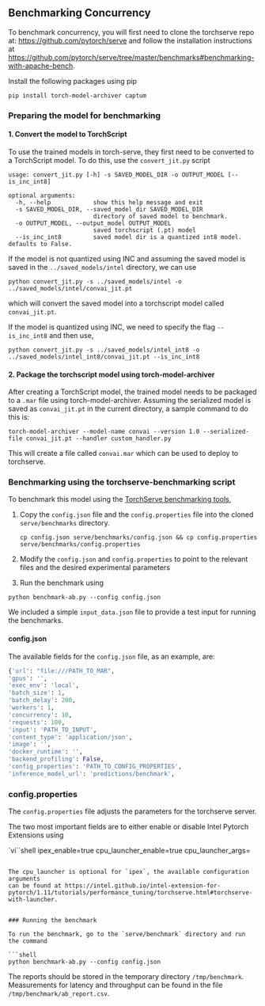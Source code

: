 ## Benchmarking Concurrency

To benchmark concurrency, you will first need to clone the torchserve repo at: 
https://github.com/pytorch/serve and follow the installation instructions at https://github.com/pytorch/serve/tree/master/benchmarks#benchmarking-with-apache-bench.

Install the following packages using pip
```shell
pip install torch-model-archiver captum
```

### Preparing the model for benchmarking

#### **1. Convert the model to TorchScript**

To use the trained models in torch-serve, they first need to be converted to a TorchScript model.  To do this, use the `convert_jit.py` script

```shell
usage: convert_jit.py [-h] -s SAVED_MODEL_DIR -o OUTPUT_MODEL [--is_inc_int8]

optional arguments:
  -h, --help            show this help message and exit
  -s SAVED_MODEL_DIR, --saved_model_dir SAVED_MODEL_DIR
                        directory of saved model to benchmark.
  -o OUTPUT_MODEL, --output_model OUTPUT_MODEL
                        saved torchscript (.pt) model
  --is_inc_int8         saved model dir is a quantized int8 model. defaults to False.
```

If the model is not quantized using INC and assuming the saved model is saved in the `../saved_models/intel` directory, we can use

```shell
python convert_jit.py -s ../saved_models/intel -o ../saved_models/intel/convai_jit.pt
```
which will convert the saved model into a torchscript model called `convai_jit.pt`.

If the model is quantized using INC, we need to specify the flag `--is_inc_int8` and then use,

```shell
python convert_jit.py -s ../saved_models/intel_int8 -o ../saved_models/intel_int8/convai_jit.pt --is_inc_int8
```

#### **2. Package the torchscript model using torch-model-archiver**

After creating a TorchScript model, the trained model needs to be packaged to a `.mar` file using torch-model-archiver.  Assuming the serialized model is saved as `convai_jit.pt` in the current directory, a sample command to do this is:

```shell
torch-model-archiver --model-name convai --version 1.0 --serialized-file convai_jit.pt --handler custom_handler.py
```

This will create a file called `convai.mar` which can be used to deploy to torchserve.  

### Benchmarking using the torchserve-benchmarking script

To benchmark this model using the [TorchServe benchmarking tools](https://github.com/pytorch/serve/tree/master/benchmarks#benchmarking-with-apache-bench),

1. Copy the `config.json` file and the `config.properties` file into the cloned `serve/benchmarks` directory.  
   
   ```shell
   cp config.json serve/benchmarks/config.json && cp config.properties serve/benchmarks/config.properties
   ```

2. Modify the `config.json` and `config.properties` to point to the relevant files and the desired experimental parameters
3. Run the benchmark using
   
```shell
python benchmark-ab.py --config config.json
```

We included a simple `input_data.json` file to provide a test input for running the benchmarks.

#### config.json

The available fields for the `config.json` file, as an example, are: 

```python
{'url': "file:///PATH_TO_MAR",
'gpus': '',
'exec_env': 'local',
'batch_size': 1,
'batch_delay': 200,
'workers': 1,
'concurrency': 10,
'requests': 100,
'input': 'PATH_TO_INPUT',
'content_type': 'application/json',
'image': '',
'docker_runtime': '',
'backend_profiling': False,
'config_properties': 'PATH_TO_CONFIG_PROPERTIES',
'inference_model_url': 'predictions/benchmark',
```

### config.properties

The `config.properties` file adjusts the parameters for the torchserve server.

The two most important fields are to either enable or disable Intel Pytorch
Extensions using

`vi``shell
ipex_enable=true
cpu_launcher_enable=true
cpu_launcher_args=
```

The cpu_launcher is optional for `ipex`, the available configuration arguments
can be found at https://intel.github.io/intel-extension-for-pytorch/1.11/tutorials/performance_tuning/torchserve.html#torchserve-with-launcher.


### Running the benchmark

To run the benchmark, go to the `serve/benchmark` directory and run the command

```shell
python benchmark-ab.py --config config.json
```

The reports should be stored in the temporary directory `/tmp/benchmark`.  Measurements for latency and throughput can be found in the file `/tmp/benchmark/ab_report.csv`.